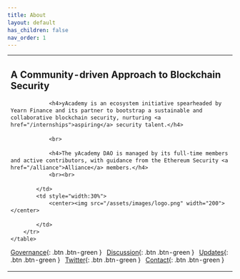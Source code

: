 ```yaml
---
title: About
layout: default
has_children: false
nav_order: 1
---
```



<style>
td, th {
   border: none!important;
}
</style>

<div>
    <table>
        <tr>
            <td style="text-align:left;vertical-align:middle;">
                <h2>A Community-driven Approach to Blockchain Security</h2>
                
                <h4>yAcademy is an ecosystem initiative spearheaded by Yearn Finance and its partner to bootstrap a sustainable and collaborative blockchain security, nurturing <a href="/internships">aspiring</a> security talent.</h4>
                
                <br>
                
                <h4>The yAcademy DAO is managed by its full-time members and active contributors, with guidance from the Ethereum Security <a href="/alliance">Alliance</a> members.</h4>
                <br><br>

            </td>
            <td style="width:30%">
                <center><img src="/assets/images/logo.png" width="200"></center>
                
            </td>
        </tr>  
    </table>
</div>
    
<span class="fs-2"> [Governance](https://gov.yearn.finance/c/projects/yacademy){: .btn .btn-green } </span> &nbsp;
<span class="fs-2"> [Discussion](https://discord.yearn.finance){: .btn .btn-green } </span> &nbsp;
<span class="fs-2"> [Updates](/internships){: .btn .btn-green } </span> &nbsp;
<span class="fs-2"> [Twitter](https://twitter.com/yacademyDAO){: .btn .btn-green } </span> &nbsp;
<span class="fs-2"> [Contact](mailto:yacademy@pm.me){: .btn .btn-green } </span> 